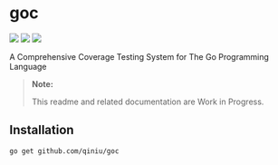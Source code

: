 # goc
![](https://github.com/qiniu/goc/workflows/ut-check/badge.svg)
![](https://github.com/qiniu/goc/workflows/style-check/badge.svg)
![](https://github.com/qiniu/goc/workflows/e2e%20test/badge.svg)

A Comprehensive Coverage Testing System for The Go Programming Language
> **Note:**
>
> This readme and related documentation are Work in Progress.

## Installation
```go get github.com/qiniu/goc```